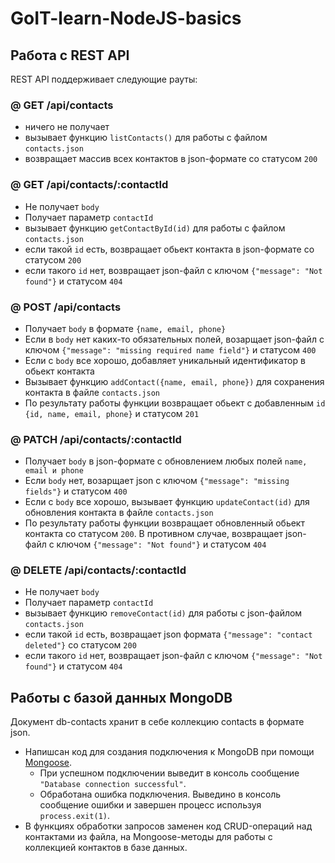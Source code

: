 ﻿# GoIT-learn-NodeJS-basics




## Работа с REST API

REST API поддерживает следующие рауты:

### @ GET /api/contacts

- ничего не получает
- вызывает функцию `listContacts()` для работы с файлом `contacts.json`
- возвращает массив всех контактов в json-формате со статусом `200`

### @ GET /api/contacts/:contactId

- Не получает `body`
- Получает параметр `contactId`
- вызывает функцию `getContactById(id)` для работы с файлом `contacts.json`
- если такой `id` есть, возвращает обьект контакта в json-формате со статусом `200`
- если такого `id` нет, возвращает json-файл с ключом `{"message": "Not found"}` и
  статусом `404`

### @ POST /api/contacts

- Получает `body` в формате `{name, email, phone}`
- Если в `body` нет каких-то обязательных полей, возарщает json-файл с ключом
  `{"message": "missing required name field"}` и статусом `400`
- Если с `body` все хорошо, добавляет уникальный идентификатор в обьект контакта
- Вызывает функцию `addContact({name, email, phone})` для сохранения контакта в файле `contacts.json`
- По результату работы функции возвращает обьект с добавленным `id`
  `{id, name, email, phone}` и статусом `201`

### @ PATCH /api/contacts/:contactId

- Получает `body` в json-формате c обновлением любых полей `name, email и phone`
- Если `body` нет, возарщает json с ключом `{"message": "missing fields"}` и
  статусом `400`
- Если с `body` все хорошо, вызывает функцию `updateContact(id)` для
  обновления контакта в файле `contacts.json`
- По результату работы функции возвращает обновленный обьект контакта со
  статусом `200`. В противном случае, возвращает json-файл с ключом
  `{"message": "Not found"}` и статусом `404`

### @ DELETE /api/contacts/:contactId

- Не получает `body`
- Получает параметр `contactId`
- вызывает функцию `removeContact(id)` для работы с json-файлом `contacts.json`
- если такой `id` есть, возвращает json формата `{"message": "contact deleted"}` со
  статусом `200`
- если такого `id` нет, возвращает json-файл с ключом `{"message": "Not found"}` и
  статусом `404`




## Работы с базой данных MongoDB

Документ db-contacts хранит в себе коллекцию contacts в формате json.

- Напишсан код для создания подключения к MongoDB при помощи
  [Mongoose](https://mongoosejs.com/).
  - При успешном подключении выведит в консоль сообщение
    `"Database connection successful"`.
  - Обработана ошибка подключения. Выведино в консоль сообщение ошибки
    и завершен процесс используя `process.exit(1)`.
- В функциях обработки запросов заменен код CRUD-операций над контактами из
  файла, на Mongoose-методы для работы с коллекцией контактов в базе данных.

